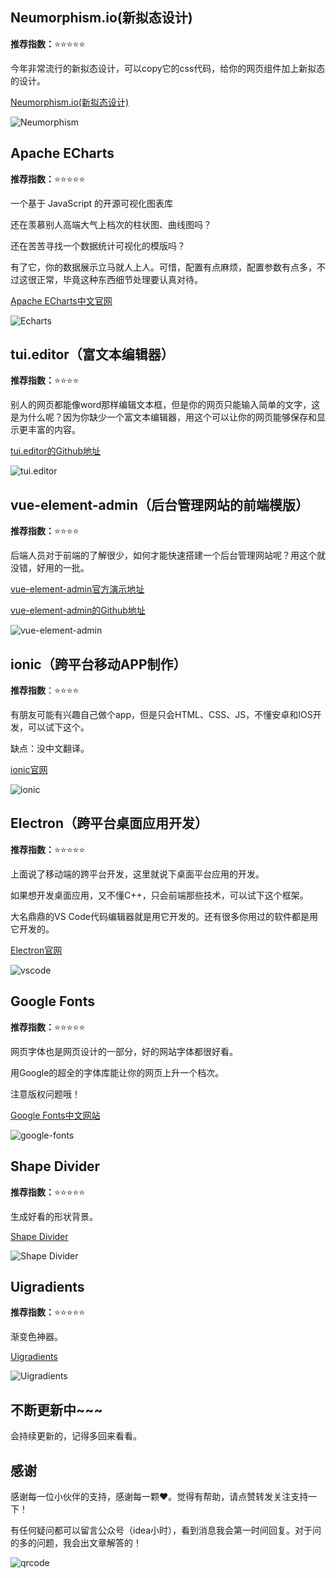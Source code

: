 

## Neumorphism.io(新拟态设计)

**推荐指数：**⭐️⭐️⭐️⭐️⭐️

今年非常流行的新拟态设计，可以copy它的css代码，给你的网页组件加上新拟态的设计。

[Neumorphism.io(新拟态设计)](https://neumorphism.io/#ffffff)

![Neumorphism](https://nullpointer.netlify.app/images/Neumorphism.png)



## Apache ECharts

**推荐指数：**⭐️⭐️⭐️⭐️⭐️

一个基于 JavaScript 的开源可视化图表库

还在羡慕别人高端大气上档次的柱状图、曲线图吗？

还在苦苦寻找一个数据统计可视化的模版吗？

有了它，你的数据展示立马就人上人。可惜，配置有点麻烦，配置参数有点多，不过这很正常，毕竟这种东西细节处理要认真对待。

[Apache ECharts中文官网](https://echarts.apache.org/zh/index.html)

![Echarts](https://nullpointer.netlify.app/images/Apache-ECharts.png)



## tui.editor（富文本编辑器）

**推荐指数：**⭐️⭐️⭐️⭐️

别人的网页都能像word那样编辑文本框，但是你的网页只能输入简单的文字，这是为什么呢？因为你缺少一个富文本编辑器，用这个可以让你的网页能够保存和显示更丰富的内容。

[tui.editor的Github地址](https://github.com/nhn/tui.editor)

![tui.editor](https://nullpointer.netlify.app/images/tui.editor.png)



## vue-element-admin（后台管理网站的前端模版）

**推荐指数：**⭐️⭐️⭐️⭐️

后端人员对于前端的了解很少，如何才能快速搭建一个后台管理网站呢？用这个就没错，好用的一批。

[vue-element-admin官方演示地址](https://panjiachen.github.io/vue-element-admin/)

[vue-element-admin的Github地址](https://github.com/PanJiaChen/vue-element-admin/)

![vue-element-admin](https://nullpointer.netlify.app/images/vue-element-admin.png)



## ionic（跨平台移动APP制作）

**推荐指数**：⭐️⭐️⭐️⭐️

有朋友可能有兴趣自己做个app，但是只会HTML、CSS、JS，不懂安卓和IOS开发，可以试下这个。

缺点：没中文翻译。

[ionic官网](https://ionicframework.com/docs/)

![ionic](https://nullpointer.netlify.app/images/ionic.png)



## Electron（跨平台桌面应用开发）

**推荐指数：**⭐️⭐️⭐️⭐️⭐️

上面说了移动端的跨平台开发，这里就说下桌面平台应用的开发。

如果想开发桌面应用，又不懂C++，只会前端那些技术，可以试下这个框架。

大名鼎鼎的VS Code代码编辑器就是用它开发的。还有很多你用过的软件都是用它开发的。

[Electron官网](https://www.electronjs.org/)

![vscode](https://nullpointer.netlify.app/images/vscode.png)





## Google Fonts

**推荐指数：**⭐️⭐️⭐️⭐️⭐️

网页字体也是网页设计的一部分，好的网站字体都很好看。

用Google的超全的字体库能让你的网页上升一个档次。

注意版权问题哦！

[Google Fonts中文网站](http://www.googlefonts.cn/)

![google-fonts](https://nullpointer.netlify.app/images/Google-Fonts.png)



## Shape Divider

**推荐指数：**⭐️⭐️⭐️⭐️⭐️

生成好看的形状背景。

[Shape Divider](https://www.shapedivider.app/)

![Shape Divider](https://nullpointer.netlify.app/images/shape-divider.png)



## Uigradients

**推荐指数：**⭐️⭐️⭐️⭐️⭐️

渐变色神器。

[Uigradients](https://uigradients.com/)

![Uigradients](https://nullpointer.netlify.app/images/uigradients.png)







## 不断更新中~~~

会持续更新的，记得多回来看看。



## 感谢

感谢每一位小伙伴的支持，感谢每一颗❤️。觉得有帮助，请点赞转发关注支持一下！

有任何疑问都可以留言公众号（idea小时），看到消息我会第一时间回复。对于问的多的问题，我会出文章解答的！

![qrcode](https://nullpointer.netlify.app/images/qrcode.png)



